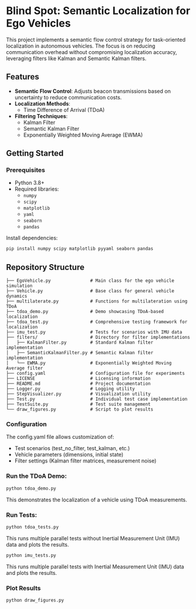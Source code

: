 
# Blind Spot: Semantic Localization for Ego Vehicles

This project implements a semantic flow control strategy for task-oriented localization in autonomous vehicles. The focus is on reducing communication overhead without compromising localization accuracy, leveraging filters like Kalman and Semantic Kalman filters.

## Features
- **Semantic Flow Control**: Adjusts beacon transmissions based on uncertainty to reduce communication costs.
- **Localization Methods**:
  - Time Difference of Arrival (TDoA)
- **Filtering Techniques**:
  - Kalman Filter
  - Semantic Kalman Filter
  - Exponentially Weighted Moving Average (EWMA)

## Getting Started

### Prerequisites
- Python 3.8+
- Required libraries:
  - `numpy`
  - `scipy`
  - `matplotlib`
  - `yaml`
  - `seaborn`
  - `pandas`

Install dependencies:
```bash
pip install numpy scipy matplotlib pyyaml seaborn pandas
```

## Repository Structure
```
├── EgoVehicle.py               # Main class for the ego vehicle simulation
├── Vehicle.py                  # Base class for general vehicle dynamics
├── multilaterate.py            # Functions for multilateration using TDoA
├── tdoa_demo.py                # Demo showcasing TDoA-based localization
├── tdoa_test.py                # Comprehensive testing framework for localization
├── imu_test.py                 # Tests for scenarios with IMU data
├── filters/                    # Directory for filter implementations
│   ├── KalmanFilter.py         # Standard Kalman filter implementation
│   ├── SemanticKalmanFilter.py # Semantic Kalman filter implementation
│   └── EWMA.py                 # Exponentially Weighted Moving Average filter
├── config.yaml                 # Configuration file for experiments
├── LICENSE                     # Licensing information
├── README.md                   # Project documentation
├── Logger.py                   # Logging utility
├── StepVisualizer.py           # Visualization utility
├── Test.py                     # Individual test case implementation
├── TestSuite.py                # Test suite management
└── draw_figures.py             # Script to plot results
```

### Configuration

The config.yaml file allows customization of:
 - Test scenarios (test_no_filter, test_kalman, etc.)
 - Vehicle parameters (dimensions, initial state)
 - Filter settings (Kalman filter matrices, measurement noise)

### Run the TDoA Demo:
```bash
python tdoa_demo.py
```

This demonstrates the localization of a vehicle using TDoA measurements.

### Run Tests:

```bash
python tdoa_tests.py
```
This runs multiple parallel tests without Inertial Measurement Unit (IMU) data and plots the results.

```bash
python imu_tests.py
```
This runs multiple parallel tests with Inertial Measurement Unit (IMU) data and plots the results.

### Plot Results
```bash
python draw_figures.py
```
